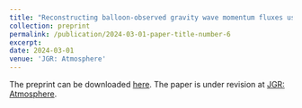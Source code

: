 ```yaml
---
title: "Reconstructing balloon-observed gravity wave momentum fluxes using machine learning and input from ERA5"
collection: preprint
permalink: /publication/2024-03-01-paper-title-number-6
excerpt: 
date: 2024-03-01
venue: 'JGR: Atmosphere'
---
```


The preprint can be downloaded [here](https://hassothea.github.io/files/Postdoc/ML_to_reconstruct_GWMF_ERA5.pdf). The paper is under revision at [JGR: Atmosphere](https://agupubs.onlinelibrary.wiley.com/journal/21698996). 
